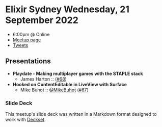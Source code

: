 # Elixir Sydney Wednesday, 21 September 2022

- 6:00pm @ Online
- [Meetup page][]
- [Tweets][]

## Presentations

- **Playdate - Making multiplayer games with the STAPLE stack**
  - James Harton :: ([#68][])
- **Hooked on ContentEditable in LiveView with Surface**
  - Mike Buhot :: [@MikeBuhot][] ([#67][])

### Slide Deck

This meetup's slide deck was written in a Markdown format designed to work with
[Deckset][].

[#68]: https://github.com/elixirsydney/elixirsydney/issues/68

[@MikeBuhot]: https://twitter.com/MikeBuhot
[#67]: https://github.com/elixirsydney/elixirsydney/issues/67

[meetup page]: https://www.meetup.com/elixir-sydney/events/288199330/
[tweets]: https://twitter.com/search?f=tweets&q=ElixirSydney%20since%3A2022-09-20%20until%3A2022-09-22&src=typd
[deckset]: https://www.decksetapp.com/
